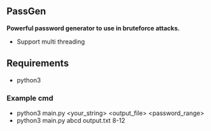## PassGen
**Powerful password generator to use in bruteforce attacks.**
-    Support multi threading
## Requirements 
-    python3
### Example cmd
-    python3 main.py <your_string> <output_file> <password_range>
-    python3 main.py abcd output.txt 8-12
